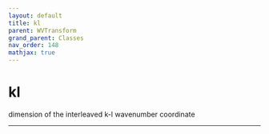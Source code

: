 ```yaml
---
layout: default
title: kl
parent: WVTransform
grand_parent: Classes
nav_order: 148
mathjax: true
---
```


#  kl

dimension of the interleaved k-l wavenumber coordinate


---

